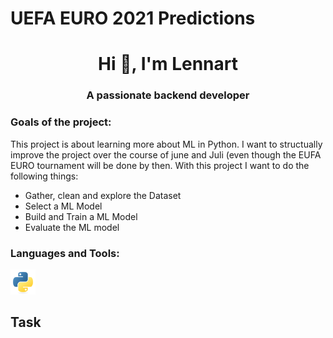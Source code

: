 # UEFA EURO 2021 Predictions


<h1 align="center">Hi 👋, I'm Lennart</h1>
<h3 align="center">A passionate backend developer</h3>

<p align="center" 🌱 I’m currently learning more about **Machine Learning in Python**</p>

<h3 align="left">Goals of the project:</h3>
<p align="left">This project is about learning more about ML in Python. I want to structually improve the project over the course of june and Juli (even though the EUFA EURO tournament will be done by then. With this project I want to do the following things: </p>

- Gather, clean and explore the Dataset
- Select a ML Model 
- Build and Train a ML Model
- Evaluate the ML model

<h3 align="left">Languages and Tools:</h3>
<p align="left"> <a href="https://www.python.org" target="_blank"> <img src="https://raw.githubusercontent.com/devicons/devicon/master/icons/python/python-original.svg" alt="python" width="40" height="40"/> </a> </p>

## Task ##

